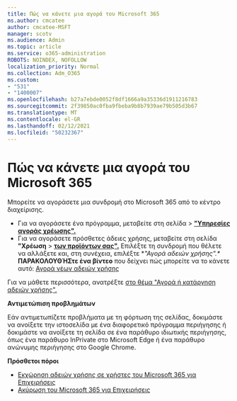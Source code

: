 ```yaml
---
title: Πώς να κάνετε μια αγορά του Microsoft 365
ms.author: cmcatee
author: cmcatee-MSFT
manager: scotv
ms.audience: Admin
ms.topic: article
ms.service: o365-administration
ROBOTS: NOINDEX, NOFOLLOW
localization_priority: Normal
ms.collection: Adm_O365
ms.custom:
- "531"
- "1400007"
ms.openlocfilehash: b27a7ebde0052f8df1666a9a35336d1911216783
ms.sourcegitcommit: 2f39850ac0fba9fbeba9b8b7939ae79b505d3b67
ms.translationtype: MT
ms.contentlocale: el-GR
ms.lasthandoff: 02/12/2021
ms.locfileid: "50232367"
---
```

# <a name="how-to-make-a-microsoft-365-purchase"></a>Πώς να κάνετε μια αγορά του Microsoft 365

Μπορείτε να αγοράσετε μια συνδρομή στο Microsoft 365 από το κέντρο διαχείρισης.
  
- Για να αγοράσετε ένα  πρόγραμμα, μεταβείτε στη σελίδα \> **["Υπηρεσίες αγοράς χρέωσης".](https://go.microsoft.com/fwlink/p/?linkid=868433)**
- Για να αγοράσετε πρόσθετες άδειες χρήσης, μεταβείτε στη σελίδα **"Χρέωση** \> **[των προϊόντων σας".](https://go.microsoft.com/fwlink/p/?linkid=842054)** Επιλέξτε τη συνδρομή που θέλετε να αλλάξετε και, στη συνέχεια, επιλέξτε **"Αγορά αδειών χρήσης".\**
**ΠΑΡΑΚΟΛΟΥΘΉΣτε ένα βίντεο** που δείχνει πώς μπορείτε να το κάνετε αυτό: [Αγορά νέων αδειών χρήσης](https://go.microsoft.com/fwlink/p/?linkid=2154857)
  
Για να μάθετε περισσότερα, ανατρέξτε [στο θέμα "Αγορά ή κατάργηση αδειών χρήσης".](https://docs.microsoft.com/microsoft-365/commerce/licenses/buy-licenses)

**Αντιμετώπιση προβλημάτων**

Εάν αντιμετωπίζετε προβλήματα με τη φόρτωση της σελίδας, δοκιμάστε να ανοίξετε την ιστοσελίδα με ένα διαφορετικό πρόγραμμα περιήγησης ή δοκιμάστε να ανοίξετε τη σελίδα σε ένα παράθυρο ιδιωτικής περιήγησης, όπως ένα παράθυρο InPrivate στο Microsoft Edge ή ένα παράθυρο ανώνυμης περιήγησης στο Google Chrome.

**Πρόσθετοι πόροι**
  
- [Εκχώρηση αδειών χρήσης σε χρήστες του Microsoft 365 για Επιχειρήσεις](https://docs.microsoft.com/microsoft-365/admin/add-users/add-users)
- [Ακύρωση του Microsoft 365 για Επιχειρήσεις](https://docs.microsoft.com/microsoft-365/commerce/subscriptions/cancel-your-subscription)